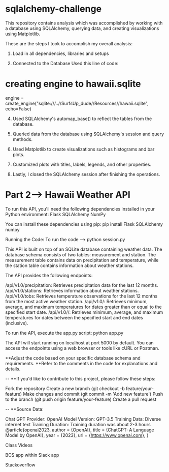 # sqlalchemy-challenge

This repository contains analysis which was accomplished by working with a 
database using SQLAlchemy, querying data, and creating visualizations using 
Matplotlib.

These are the steps I took to accomplish my overall analysis:

1. Load in all dependencies, libraries and setups

2. Connected to the Database
Used this line of code:
# creating engine to hawaii.sqlite
engine = create_engine("sqlite:///..//SurfsUp_dude//Resources//hawaii.sqlite", echo=False)

4. Used SQLAlchemy's automap_base() to reflect the tables from the database.

5. Queried data from the database using SQLAlchemy's session and query methods.

6. Used Matplotlib to create visualizations such as histograms and bar plots.

7. Customized plots with titles, labels, legends, and other properties.

8. Lastly, I closed the SQLAlchemy session after finishing the operations.

# Part 2--> Hawaii Weather API

To run this API, you'll need the following dependencies installed in your Python environment:
Flask
SQLAlchemy
NumPy

You can install these dependencies using pip:
pip install Flask SQLAlchemy numpy

Running the Code:
To run the code --> python session.py

This API is built on top of an SQLite database containing weather data. The database schema consists of two tables: measurement and station. The measurement table contains data on precipitation and temperature, while the station table contains information about weather stations.

The API provides the following endpoints:

/api/v1.0/precipitation: Retrieves precipitation data for the last 12 months.
/api/v1.0/stations: Retrieves information about weather stations.
/api/v1.0/tobs: Retrieves temperature observations for the last 12 months from the most active weather station.
/api/v1.0/<start>: Retrieves minimum, average, and maximum temperatures for dates greater than or equal to the specified start date.
/api/v1.0/<start>/<end>: Retrieves minimum, average, and maximum temperatures for dates between the specified start and end dates (inclusive).

To run the API, execute the app.py script:
python app.py

The API will start running on localhost at port 5000 by default. 
You can access the endpoints using a web browser or tools like cURL or Postman.

**Adjust the code based on your specific database schema and requirements.
**Refer to the comments in the code for explanations and details.

--
**If you'd like to contribute to this project, please follow these steps:

Fork the repository
Create a new branch (git checkout -b feature/your-feature)
Make changes and commit (git commit -m 'Add new feature')
Push to the branch (git push origin feature/your-feature)
Create a pull request

--
**Source Data: 

Chat GPT Provider: OpenAI Model Version: GPT-3.5 Training Data: Diverse internet text Training Duration: Training duration was about 2-3 hours @article{openai2023, author = {OpenAI}, title = {ChatGPT: A Language Model by OpenAI}, year = {2023}, url = {https://www.openai.com}, }

Class Videos

BCS app within Slack app

Stackoverflow
